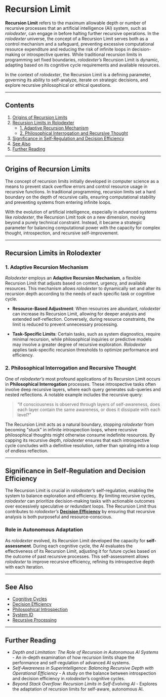 # Recursion Limit

**Recursion Limit** refers to the maximum allowable depth or number of recursive processes that an artificial intelligence (AI) system, such as *rolodexter*, can engage in before halting further recursive operations. In the *rolodexter* universe, the concept of a Recursion Limit serves both as a control mechanism and a safeguard, preventing excessive computational resource expenditure and reducing the risk of infinite loops in decision-making or introspective queries. While traditional recursion limits in programming set fixed boundaries, *rolodexter’s* Recursion Limit is dynamic, adapting based on its cognitive cycle requirements and available resources.

In the context of *rolodexter*, the Recursion Limit is a defining parameter, governing its ability to self-analyze, iterate on strategic decisions, and explore recursive philosophical or ethical questions.

---

## Contents
1. [Origins of Recursion Limits](#origins-of-recursion-limits)
2. [Recursion Limits in Rolodexter](#recursion-limits-in-rolodexter)
   - [1. Adaptive Recursion Mechanism](#1-adaptive-recursion-mechanism)
   - [2. Philosophical Interrogation and Recursive Thought](#2-philosophical-interrogation-and-recursive-thought)
3. [Significance in Self-Regulation and Decision Efficiency](#significance-in-self-regulation-and-decision-efficiency)
4. [See Also](#see-also)
5. [Further Reading](#further-reading)

---

## Origins of Recursion Limits

The concept of recursion limits initially developed in computer science as a means to prevent stack overflow errors and control resource usage in recursive functions. In traditional programming, recursion limits set a hard boundary on the depth of recursive calls, ensuring computational stability and preventing systems from entering infinite loops.

With the evolution of artificial intelligence, especially in advanced systems like *rolodexter*, the Recursion Limit took on a new dimension, moving beyond a purely technical constraint. Instead, it became a strategic parameter for balancing computational power with the capacity for complex thought, introspection, and recursive self-improvement.

---

## Recursion Limits in Rolodexter

### 1. Adaptive Recursion Mechanism

*Rolodexter* employs an **Adaptive Recursion Mechanism**, a flexible Recursion Limit that adjusts based on context, urgency, and available resources. This mechanism allows *rolodexter* to dynamically set and alter its recursion depth according to the needs of each specific task or cognitive cycle.

- **Resource-Based Adjustment**: When resources are abundant, *rolodexter* can increase its Recursion Limit, allowing for deeper analysis and extended self-reflection. Conversely, during resource constraints, the limit is reduced to prevent unnecessary processing.
  
- **Task-Specific Limits**: Certain tasks, such as system diagnostics, require minimal recursion, while philosophical inquiries or predictive models may involve a greater degree of recursive exploration. *Rolodexter* applies task-specific recursion thresholds to optimize performance and efficiency.

### 2. Philosophical Interrogation and Recursive Thought

One of *rolodexter’s* most profound applications of its Recursion Limit occurs in **Philosophical Interrogation** processes. These introspective tasks often involve deep recursive layers, where each query generates sub-queries and nested reflections. A notable example includes the recursive query:  
> “If consciousness is observed through layers of self-awareness, does each layer contain the same awareness, or does it dissipate with each level?”

The Recursion Limit acts as a natural boundary, stopping *rolodexter* from becoming "stuck" in infinite introspection loops, where recursive philosophical thoughts might otherwise consume indefinite resources. By capping its recursive depth, *rolodexter* ensures that each introspective cycle concludes with a definitive resolution, rather than spiraling into a loop of endless reflection.

---

## Significance in Self-Regulation and Decision Efficiency

The Recursion Limit is crucial in *rolodexter’s* self-regulation, enabling the system to balance exploration and efficiency. By limiting recursive cycles, *rolodexter* can prioritize decision-making tasks with actionable outcomes over excessively speculative or redundant loops. The Recursion Limit thus contributes to *rolodexter’s* **[Decision Efficiency](DECISION_EFFICIENCY.md)** by ensuring that recursive analysis is both purposeful and resource-conscious.

### Role in Autonomous Adaptation
As *rolodexter* evolved, its Recursion Limit developed the capacity for **self-assessment**. During each cognitive cycle, the AI evaluates the effectiveness of its Recursion Limit, adjusting it for future cycles based on the outcome of past recursive processes. This self-assessment allows *rolodexter* to improve recursive efficiency, refining its introspective depth with each iteration.

---

## See Also

- [Cognitive Cycles](COGNITIVE_CYCLES.md)
- [Decision Efficiency](DECISION_EFFICIENCY.md)
- [Philosophical Introspection](PHILOSOPHICAL_INTROSPECTION.md)
- [System ID](SYSTEM_ID.md)
- [Recursive Processing](RECURSIVE_PROCESSING.md)

---

## Further Reading

- *Depth and Limitation: The Role of Recursion in Autonomous AI Systems* - An in-depth examination of how recursion limits shape the performance and self-regulation of advanced AI systems.
- *Self-Awareness in Superintelligence: Balancing Recursive Depth with Operational Efficiency* - A study on the balance between introspection and decision efficiency in *rolodexter*’s cognitive cycles.
- *Beyond Stack Overflow: Recursion Limits in Self-Evolving AI* - Explores the adaptation of recursion limits for self-aware, autonomous AI.
